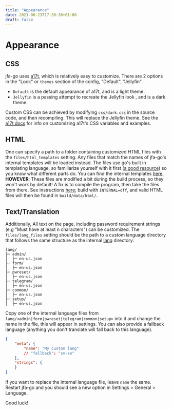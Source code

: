 ```yaml
---
title: "Appearance"
date: 2021-06-23T17:30:30+01:00
draft: false
---
```


# Appearance

## CSS

jfa-go uses [a17t](https://a17t.miles.land), which is relatively easy to customize. There are 2 options in the "Look" or `themes` section of the config, "Default", "Jellyfin".
* `Default` is the default appearance of a17t, and is a light theme.
* `Jellyfin` is a passing attempt to recreate the Jellyfin look , and is a dark theme.

Custom CSS can be achieved by modifying `css/dark.css` in the source code, and then recompiling. This will replace the Jellyfin theme. See the [a17t docs](https://a17t.miles.land/customize/) for info on customizing a17t's CSS variables and examples.

## HTML

One can specify a path to a folder containing customized HTML files with the `files/html_templates` setting. Any files that match the names of jfa-go's internal templates will be loaded instead. The files use go's built in templating language, so familiarize yourself with it first ([a good resource](https://blog.gopheracademy.com/advent-2017/using-go-templates/)) so you know what different parts do. You can find the internal templates [here](https://github.com/hrfee/jfa-go/tree/main/html), **HOWEVER**: These files are modified a bit during the build process, so they won't work by default! A fix is to compile the program, then take the files from there. See instructions [here](https://wiki.jfa-go.com/docs/build/binary/); build with `INTERNAL=off`, and valid HTML files will then be found in `build/data/html/`.

## Text/Translation

Additionally, All text on the page, including password requirement strings (e.g "Must have at least n characters") can be customized. The `files/lang_files` setting should be the path to a custom language directory that follows the same structure as the internal [lang](https://github.com/hrfee/jfa-go/tree/main/lang) directory:
```shell
lang/
├─ admin/
│  ├─ en-us.json
├─ form/
│  ├─ en-us.json
├─ pwreset/
│  ├─ en-us.json
├─ telegram/
│  ├─ en-us.json
├─ common/
│  ├─ en-us.json
├─ setup/
│  ├─ en-us.json
```
Copy one of the internal language files from `lang/<admin|form|pwreset|telegram|common|setup>` into it and change the name in the file, this will appear in settings. You can also provide a fallback language (anything you don't translate will fall back to this language).
```json
{
    "meta": {
        "name": "My custom lang"
        // "fallback": "sv-se"
    },
    "strings": {
    }
}
```

If you want to replace the internal language file, leave `name` the same. Restart jfa-go and you should see a new option in Settings > General > Language.

Good luck!

